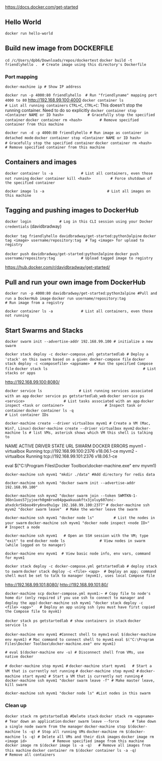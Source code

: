 https://docs.docker.com/get-started

## Hello World

`docker run hello-world`

## Build new image from DOCKERFILE

`cd /c/Users/dpb6/Downloads/repos/dockertest`
`docker build -t friendlyhello .  # Create image using this directory's Dockerfile`

### Port mapping

`docker-machine ip # Show IP address`

`docker run -p 4000:80 friendlyhello  # Run "friendlyname" mapping port 4000 to 80`
http://192.168.99.100:4000
`docker container ls                                # List all running containers`
`CTRL+C`, `CTRL+C`: This doesn't stop the running container. Need to do so explicitly
`docker container stop <Container NAME or ID hash>           # Gracefully stop the specified container`
`docker container rm <hash>        # Remove specified container from this machine`

`docker run -d -p 4000:80 friendlyhello # Run image as container in detached mode`
`docker container stop <Container NAME or ID hash>           # Gracefully stop the specified container`
`docker container rm <hash>        # Remove specified container from this machine`

## Containers and images

`docker container ls -a             # List all containers, even those not running`
`docker container kill <hash>         # Force shutdown of the specified container`

`docker image ls -a                             # List all images on this machine`

## Tagging and pushing images to DockerHub

`docker login             # Log in this CLI session using your Docker credentials`
(davidbradway)

`docker tag friendlyhello davidbradway/get-started:python3alpine`
`docker tag <image> username/repository:tag  # Tag <image> for upload to registry`

`docker push davidbradway/get-started:python3alpine`
`docker push username/repository:tag            # Upload tagged image to registry`

https://hub.docker.com/r/davidbradway/get-started/

## Pull and run your own image from DockerHub

`docker run -p 4000:80 davidbradway/get-started:python3alpine #Pull and run a DockerHub image`
`docker run username/repository:tag                   # Run image from a registry`

`docker container ls -a             # List all containers, even those not running`

## Start Swarms and Stacks

`docker swarm init --advertise-addr 192.168.99.100 # initialize a new swarm`

`docker stack deploy -c docker-compose.yml getstartedlab # Deploy a 'stack' on this swarm based on a given docker-compose file`
`docker stack deploy -c <composefile> <appname>  # Run the specified Compose file`
`docker stack ls                                            # List stacks or apps`

http://192.168.99.100:8080/

`docker service ls                 # List running services associated with an app`
`docker service ps getstartedlab_web`
`docker service ps <service>                  # List tasks associated with an app`
`docker inspect <task or container>                   # Inspect task or container`
`docker container ls -q                                      # List container IDs`


`docker-machine create --driver virtualbox myvm1 # Create a VM (Mac, Win7, Linux)`
`docker-machine create --driver virtualbox myvm2`
`docker-machine ls # list VMs, asterisk shows which VM this shell is talking to`

NAME      ACTIVE   DRIVER       STATE     URL                         SWARM   DOCKER        ERRORS
myvm1     -        virtualbox   Running   tcp://192.168.99.100:2376           v18.06.1-ce
myvm2     -        virtualbox   Running   tcp://192.168.99.101:2376           v18.06.1-ce

eval $("C:\Program Files\Docker Toolbox\docker-machine.exe" env myvm1)

`docker-machine ssh myvm1 "mkdir ./data" #Add directory for redis data`

`docker-machine ssh myvm1 "docker swarm init --advertise-addr 192.168.99.100"`

`docker-machine ssh myvm2 "docker swarm join --token SWMTKN-1-36bn1uos57jyjoerh0gm8rxe04pgwakuuakftx3joluy607onc-ahxdckr5kboo49ry6nvdhu1gv 192.168.99.100:2377"`
`# docker-machine ssh myvm2 "docker swarm leave"  # Make the worker leave the swarm`

`docker-machine ssh myvm1 "docker node ls"         # List the nodes in your swarm`
`docker-machine ssh myvm1 "docker node inspect <node ID>"        # Inspect a node`

`docker-machine ssh myvm1   # Open an SSH session with the VM; type "exit" to end`
`docker node ls                # View nodes in swarm (while logged on to manager)`

`docker-machine env myvm1  # View basic node info, env vars, command for myvm1`

`docker stack deploy -c docker-compose.yml getstartedlab # deploy stack to swarm`
`docker stack deploy -c <file> <app>  # Deploy an app; command shell must be set to talk to manager (myvm1), uses local Compose file`

http://192.168.99.101:8080/
http://192.168.99.101:80/

`docker-machine scp docker-compose.yml myvm1:~ # Copy file to node's home dir (only required if you use ssh to connect to manager and deploy the app)`
`docker-machine ssh myvm1 "docker stack deploy -c <file> <app>"   # Deploy an app using ssh (you must have first copied the Compose file to myvm1)`

`docker stack ps getstartedlab # show containers in stack`
`docker service ls`

`docker-machine env myvm1 #Connect shell to mymv1`
`eval $(docker-machine env myvm1) # Mac command to connect shell to myvm1`
`eval $("C:\Program Files\Docker Toolbox\docker-machine.exe" env myvm1)`

`# eval $(docker-machine env -u) # Disconnect shell from VMs, use native docker`

`# docker-machine stop myvm1 #`
`docker-machine start myvm1   # Start a VM that is currently not running`
`# docker-machine stop myvm2 #`
`docker-machine start myvm2 # Start a VM that is currently not running`
`# docker-machine ssh myvm1 "docker swarm leave -f" # Make master leave, kill swarm`

`docker-machine ssh myvm1 "docker node ls" #List nodes in this swarm`

### Clean up

`docker stack rm getstartedlab #Delete stack`
`docker stack rm <appname>                             # Tear down an application`
`docker swarm leave --force      # Take down a single node swarm from the manager`
`docker-machine stop $(docker-machine ls -q) # Stop all running VMs`
`docker-machine rm $(docker-machine ls -q) # Delete all VMs and their disk images`
`docker image rm <image id>            # Remove specified image from this machine`
`docker image rm $(docker image ls -a -q)   # Remove all images from this machine`
`docker container rm $(docker container ls -a -q)         # Remove all containers`
